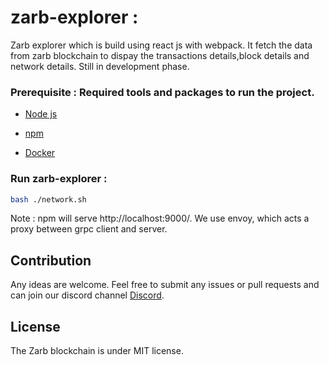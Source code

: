 # zarb-explorer :

Zarb explorer which is build using react js with webpack. It fetch the data from zarb blockchain to dispay the transactions details,block details and network details. Still in development phase.

### Prerequisite : Required tools and packages to run the project.

- [Node js](https://nodejs.org/en/)

- [npm](https://docs.npmjs.com/cli/v7/commands/npm-install)

- [Docker](https://www.docker.com/)

### Run zarb-explorer :

```bash
bash ./network.sh
```

Note : npm will serve http://localhost:9000/. We use envoy, which acts a proxy between grpc client and server.

## Contribution

Any ideas are welcome. Feel free to submit any issues or pull requests and can join our discord channel [Discord](https://discord.gg/zPqWqV85ch).

## License

The Zarb blockchain is under MIT license.
